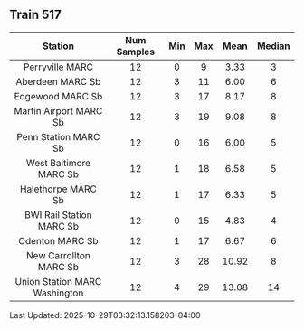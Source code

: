 ## Train 517

| Station | Num Samples | Min | Max | Mean | Median |
| :-----: | :---------: | :-: | :-: | :--: | :----: |
| Perryville MARC | 12 | 0 | 9 | 3.33 | 3 |
| Aberdeen MARC Sb | 12 | 3 | 11 | 6.00 | 6 |
| Edgewood MARC Sb | 12 | 3 | 17 | 8.17 | 8 |
| Martin Airport MARC Sb | 12 | 3 | 19 | 9.08 | 8 |
| Penn Station MARC Sb | 12 | 0 | 16 | 6.00 | 5 |
| West Baltimore MARC Sb | 12 | 1 | 18 | 6.58 | 5 |
| Halethorpe MARC Sb | 12 | 1 | 17 | 6.33 | 5 |
| BWI Rail Station MARC Sb | 12 | 0 | 15 | 4.83 | 4 |
| Odenton MARC Sb | 12 | 1 | 17 | 6.67 | 6 |
| New Carrollton MARC Sb | 12 | 3 | 28 | 10.92 | 8 |
| Union Station MARC Washington | 12 | 4 | 29 | 13.08 | 14 |


Last Updated: 2025-10-29T03:32:13.158203-04:00